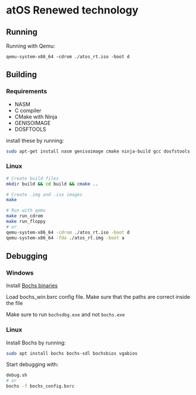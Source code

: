 # atOS Renewed technology

## Running

Running with Qemu:
```
qemu-system-x86_64 -cdrom ./atos_rt.iso -boot d
```

## Building

### Requirements
 - NASM
 - C compiler
 - CMake with Ninja
 - GENISOIMAGE
 - DOSFTOOLS

install these by running:
```bash
sudo apt-get install nasm genisoimage cmake ninja-build gcc dosfstools 
```

### Linux


```bash
# Create build files
mkdir build && cd build && cmake ..

# Create .img and .iso images
make

# Run with qemu
make run_cdrom
make run_floppy
# or
qemu-system-x86_64 -cdrom ./atos_rt.iso -boot d
qemu-system-x86_64 -fda ./atos_rt.img -boot a
```


## Debugging

### Windows

Install [Bochs binaries](https://github.com/bochs-emu/Bochs/releases/tag/REL_2_8_FINAL)

Load bochs_win.bxrc config file. Make sure that the paths are correct inside the file

Make sure to run ```bochsdbg.exe``` and not ```bochs.exe```
### Linux

Install Bochs by running:

```bash
sudo apt install bochs bochs-sdl bochsbios vgabios
```

Start debugging with:
```bash
debug.sh
# or
bochs -f bochs_config.bxrc
```